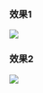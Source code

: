 ### 效果1
![](https://github.com/ar414-com/web/blob/master/htmlgrid/result/result.png)

### 效果2
![](https://github.com/ar414-com/web/blob/master/htmlgrid/result/result0.png)